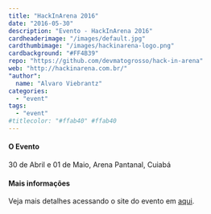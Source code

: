```yaml
---
title: "HackInArena 2016" 
date: "2016-05-30"
description: "Evento - HackInArena 2016"
cardheaderimage: "/images/default.jpg"
cardthumbimage: "/images/hackinarena-logo.png"
cardbackground: "#FF4B39"
repo: "https://github.com/devmatogrosso/hack-in-arena"
web: "http://hackinarena.com.br/"
"author":  
  name: "Alvaro Viebrantz"
categories:
  - "event"
tags:
  - "event"
#titlecolor: "#ffab40" #ffab40
---
```


#### O Evento

30 de Abril e 01 de Maio, Arena Pantanal, Cuiabá

#### Mais informações

Veja mais detalhes acessando o site do evento em [aqui](http://hackinarena.com.br/).
